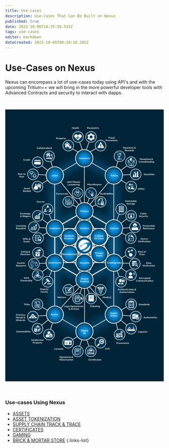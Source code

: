```yaml
---
title: Use-cases
description: Use-Cases That Can Be Built on Nexus
published: true
date: 2022-10-06T14:25:55.515Z
tags: use-cases
editor: markdown
dateCreated: 2022-10-05T08:28:16.205Z
---
```


# Use-Cases on Nexus

Nexus can encompass a lot of use-cases today using API's and with the upcoming Tritium++ we will bring in the more powerful developer tools with Advanced Contracts and security to interact with dapps.

&nbsp;

![usecase.webp](/usecase.webp#center)

&nbsp;

### Use-cases Using Nexus

- [ASSETS](/use-cases/assets-nfts)
- [ASSET TOKENIZATION](/use-cases/asset-tokenization)
- [SUPPLY CHAIN TRACK & TRACE](/use-cases/supply-chain)
- [CERTIFICATES](/use-cases/certificates)
- [GAMING](/use-cases/gaming)
- [BRICK & MORTAR STORE](/use-cases/brick-and-mortar-store)
{.links-list}
